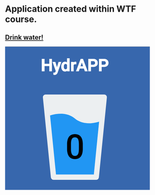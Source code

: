 # Application created within WTF course.
## [Drink water!](https://kakuliniec.github.io/hydrapp/)

![Take a glass and drink your water](src/assets/img/coverApp.png)
